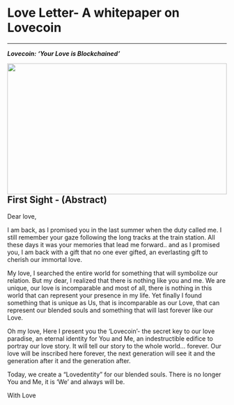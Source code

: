 
# Love Letter- A whitepaper on Lovecoin
--------------------------------------

***Lovecoin: ‘Your Love is Blockchained’***

<img align="right" src="https://lovecoin.online/images/loveletter-head.png" width="100%" height="300px" />

## First Sight - (Abstract)

Dear love,

I am back, as I promised you in the last summer when the duty called me. I still remember your gaze following the long tracks at the train station. All these days it was your memories that lead me forward.. and as I promised you, I am back with a gift that no one ever gifted, an everlasting gift to cherish our immortal love.

My love, I searched the entire world for something that will symbolize our relation. But my dear, I realized that there is nothing like you and me. We are unique, our love is incomparable and most of all, there is nothing in this world that can represent your presence in my life. Yet finally I found something that is unique as Us, that is incomparable as our Love, that can represent our blended souls and something that will last forever like our Love.

Oh my love, Here I present you the ‘Lovecoin’- the secret key to our love paradise, an eternal identity for You and Me, an indestructible edifice to portray our love story. It will tell our story to the whole world... forever. Our love will be inscribed here forever, the next generation will see it and the generation after it and the generation after.

Today, we create a “Lovedentity” for our blended souls. There is no longer You and Me, it is ‘We’ and always will be.

With Love



